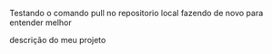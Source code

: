 Testando o comando pull no repositorio local
fazendo de novo para entender melhor

descrição do meu projeto